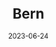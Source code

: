 ---
title: "Bern"
cc-type: city
date: 2023-06-24
hashtag: "bern"
subdivision-of:
  - Switzerland
tags:
  - city
  - Switzerland
---